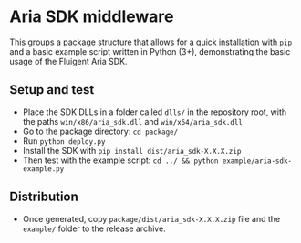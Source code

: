 # Aria SDK middleware

This groups a package structure that allows for a quick installation with `pip` and a basic example script written in Python (3+), demonstrating the basic usage of the Fluigent Aria SDK.

## Setup and test
- Place the SDK DLLs in a folder called `dlls/` in the repository root, with the paths `win/x86/aria_sdk.dll` and `win/x64/aria_sdk.dll`
- Go to the package directory: `cd package/`
- Run `python deploy.py`
- Install the SDK with `pip install dist/aria_sdk-X.X.X.zip`
- Then test with the example script: `cd ../ && python example/aria-sdk-example.py`

## Distribution
- Once generated, copy `package/dist/aria_sdk-X.X.X.zip` file and the `example/` folder to the release archive.
